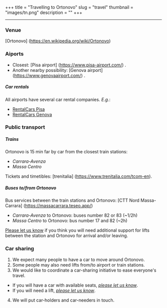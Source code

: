 +++
title = "Travelling to Ortonovo"
slug = "travel"
thumbnail = "images/tn.png"
description = ""
+++

---------------------------
### Venue

[Ortonovo] (https://en.wikipedia.org/wiki/Ortonovo)


### Aiports

* Closest: [Pisa airport] (https://www.pisa-airport.com/) .
* Another nearby possibility: [Genova airport] (https://www.genovaairport.com/) .

##### Car rentals
All airports have several car rental companies. _E.g._:

* [RentalCars Pisa](https://www.rentalcars.com/en/airport/it/psa/?affiliateCode=msn_new_row&preflang=en&label=msn-39uoIQWB6JCk1jN0bmR29w-76003781912160&adcamp=Airports%20-%20Italy&adco=cpc&utm_medium=cpc&utm_source=bing&utm_term=39uoIQWB6JCk1jN0bmR29w&msclkid=2448ee6968a91d729680b22ddf26963c) 
* [RentalCars Genova](https://www.rentalcars.com/en/airport/ch/gva/?affiliateCode=msn_new_row&preflang=en&label=msn-pFOrQvR3ih4LFY6aMxwlFQ-75591465074382&adcamp=Airports%20-%20Switzerland&adco=cpc&utm_medium=cpc&utm_source=bing&utm_term=pFOrQvR3ih4LFY6aMxwlFQ&msclkid=d14e75a5c2921bf865d829e17544448e) 

### Public transport

##### Trains
Ortonovo is 15 min far by car from the closest train stations:

* _Carrara-Avenza_ 
* _Massa Centro_

Tickets and timetibles: [trenitalia] (https://www.trenitalia.com/tcom-en).

##### Buses to/from Ortonovo

Bus services between the train stations and Ortonovo: [CTT Nord Massa-Carrara] (https://massacarrara.teseo.app/)

* _Carrara-Avenza_ to Ortonovo: buses number 82 or 83 (~1/2h)
* _Massa Centro_ to Ortonovo: bus number 17 and 82 (~2h)

[Please let us know](mailto:caviranipots@gmail.com) if you think you will need additional support for lifts between the station and Ortonovo for arrival and/or leaving.

### Car sharing

1. We expect many people to have a car to move around Ortonovo.
2. Some people may also need lifts from/to airport or train stations.
3. We would like to coordinate a car-sharing initiative to ease everyone's travel.
  * If you will have a car with available seats, *[please let us know](https://goo.gl/forms/rEuT2mqwiWYVSq3t2)*.
  * If you will need a lift, *[please let us know](https://goo.gl/forms/iQqIanAn30k2s)*.
4. We will put car-holders and car-needers in touch.
